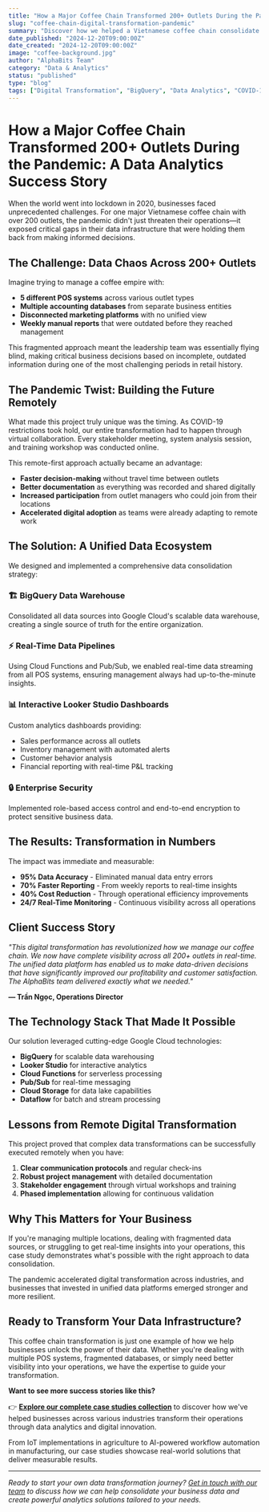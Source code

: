 ```yaml
---
title: "How a Major Coffee Chain Transformed 200+ Outlets During the Pandemic: A Data Analytics Success Story"
slug: "coffee-chain-digital-transformation-pandemic"
summary: "Discover how we helped a Vietnamese coffee chain consolidate 5 POS systems and multiple databases into a unified BigQuery data warehouse during COVID-19, achieving 95% data accuracy and 70% faster reporting through remote collaboration."
date_published: "2024-12-20T09:00:00Z"
date_created: "2024-12-20T09:00:00Z"
image: "coffee-background.jpg"
author: "AlphaBits Team"
category: "Data & Analytics"
status: "published"
type: "blog"
tags: ["Digital Transformation", "BigQuery", "Data Analytics", "COVID-19", "Remote Work", "Coffee Industry"]
---
```


# How a Major Coffee Chain Transformed 200+ Outlets During the Pandemic: A Data Analytics Success Story

When the world went into lockdown in 2020, businesses faced unprecedented challenges. For one major Vietnamese coffee chain with over 200 outlets, the pandemic didn't just threaten their operations—it exposed critical gaps in their data infrastructure that were holding them back from making informed decisions.

## The Challenge: Data Chaos Across 200+ Outlets

Imagine trying to manage a coffee empire with:
- **5 different POS systems** across various outlet types
- **Multiple accounting databases** from separate business entities
- **Disconnected marketing platforms** with no unified view
- **Weekly manual reports** that were outdated before they reached management

This fragmented approach meant the leadership team was essentially flying blind, making critical business decisions based on incomplete, outdated information during one of the most challenging periods in retail history.

## The Pandemic Twist: Building the Future Remotely

What made this project truly unique was the timing. As COVID-19 restrictions took hold, our entire transformation had to happen through virtual collaboration. Every stakeholder meeting, system analysis session, and training workshop was conducted online.

This remote-first approach actually became an advantage:
- **Faster decision-making** without travel time between outlets
- **Better documentation** as everything was recorded and shared digitally
- **Increased participation** from outlet managers who could join from their locations
- **Accelerated digital adoption** as teams were already adapting to remote work

## The Solution: A Unified Data Ecosystem

We designed and implemented a comprehensive data consolidation strategy:

### 🏗️ **BigQuery Data Warehouse**
Consolidated all data sources into Google Cloud's scalable data warehouse, creating a single source of truth for the entire organization.

### ⚡ **Real-Time Data Pipelines**
Using Cloud Functions and Pub/Sub, we enabled real-time data streaming from all POS systems, ensuring management always had up-to-the-minute insights.

### 📊 **Interactive Looker Studio Dashboards**
Custom analytics dashboards providing:
- Sales performance across all outlets
- Inventory management with automated alerts
- Customer behavior analysis
- Financial reporting with real-time P&L tracking

### 🔒 **Enterprise Security**
Implemented role-based access control and end-to-end encryption to protect sensitive business data.

## The Results: Transformation in Numbers

The impact was immediate and measurable:

- **95% Data Accuracy** - Eliminated manual data entry errors
- **70% Faster Reporting** - From weekly reports to real-time insights
- **40% Cost Reduction** - Through operational efficiency improvements
- **24/7 Real-Time Monitoring** - Continuous visibility across all operations

## Client Success Story

*"This digital transformation has revolutionized how we manage our coffee chain. We now have complete visibility across all 200+ outlets in real-time. The unified data platform has enabled us to make data-driven decisions that have significantly improved our profitability and customer satisfaction. The AlphaBits team delivered exactly what we needed."*

**— Trần Ngọc, Operations Director**

## The Technology Stack That Made It Possible

Our solution leveraged cutting-edge Google Cloud technologies:
- **BigQuery** for scalable data warehousing
- **Looker Studio** for interactive analytics
- **Cloud Functions** for serverless processing
- **Pub/Sub** for real-time messaging
- **Cloud Storage** for data lake capabilities
- **Dataflow** for batch and stream processing

## Lessons from Remote Digital Transformation

This project proved that complex data transformations can be successfully executed remotely when you have:
1. **Clear communication protocols** and regular check-ins
2. **Robust project management** with detailed documentation
3. **Stakeholder engagement** through virtual workshops and training
4. **Phased implementation** allowing for continuous validation

## Why This Matters for Your Business

If you're managing multiple locations, dealing with fragmented data sources, or struggling to get real-time insights into your operations, this case study demonstrates what's possible with the right approach to data consolidation.

The pandemic accelerated digital transformation across industries, and businesses that invested in unified data platforms emerged stronger and more resilient.

## Ready to Transform Your Data Infrastructure?

This coffee chain transformation is just one example of how we help businesses unlock the power of their data. Whether you're dealing with multiple POS systems, fragmented databases, or simply need better visibility into your operations, we have the expertise to guide your transformation.

**Want to see more success stories like this?** 

👉 **[Explore our complete case studies collection](/case-studies)** to discover how we've helped businesses across various industries transform their operations through data analytics and digital innovation.

From IoT implementations in agriculture to AI-powered workflow automation in manufacturing, our case studies showcase real-world solutions that deliver measurable results.

---

*Ready to start your own data transformation journey? [Get in touch with our team](/contact) to discuss how we can help consolidate your business data and create powerful analytics solutions tailored to your needs.*